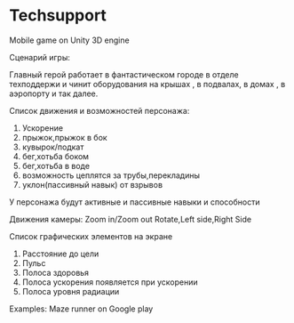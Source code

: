 Techsupport
===========


Mobile game on Unity 3D engine 

Сценарий игры:

Главный герой работает в фантастическом городе в отделе техподдержи и чинит оборудования на крышах , в подвалах, в домах , в аэропорту и так далее.


Список движения и возможностей персонажа:
<ol>
<li>Ускорение</li>
<li>прыжок,прыжок в бок</li>
<li>кувырок/подкат</li>
<li>бег,хотьба боком</li>
<li>бег,хотьба в воде</li>
<li>возможность цеплятся за трубы,перекладины</li>
<li>уклон(пассивный навык) от взрывов</li>
</ol>
У персонажа будут активные и пассивные навыки и способности


Движения камеры:
Zoom in/Zoom out
Rotate,Left side,Right Side


Список графических элементов на экране
<ol>
<li>Расстояние до цели</li>
<li>Пульс</li>
<li>Полоса здоровья</li>
<li>Полоса ускорения появляется при ускорении </li>
<li>Полоса уровня радиации</li>
</ol>

Examples:
Maze runner on Google play


